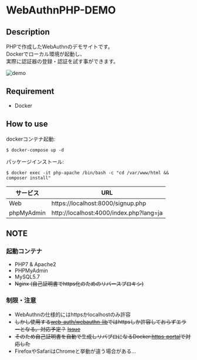 # WebAuthnPHP-DEMO

## Description

PHPで作成したWebAuthnのデモサイトです。  
Dockerでローカル環境が起動し、  
実際に認証器の登録・認証を試す事ができます。

![demo](https://user-images.githubusercontent.com/11142740/81427241-7bb78200-9195-11ea-846e-1670ce8f9d36.gif)

## Requirement

* Docker

## How to use

dockerコンテナ起動:  
```
$ docker-compose up -d
```

パッケージインストール:
```
$ docker exec -it php-apache /bin/bash -c "cd /var/www/html && composer install"
```


|  サービス  |  URL  |
| ---- | ---- |
|  Web  |  https://localhost:8000/signup.php  |
|  phpMyAdmin  |  http://localhost:4000/index.php?lang=ja  |


## NOTE

###  起動コンテナ

* PHP7 & Apache2
* PHPMyAdmin
* MySQL5.7
* ~~Nginx (自己証明書でhttps化のためのリバースプロキシ)~~

### 制限・注意
* WebAuthnの仕様的にはhttpsかlocalhostのみ許容  
* ~~しかし使用する~~[~~web-auth/webauthn-lib~~](https://github.com/web-auth/webauthn-framework/)~~ではhttpsしか許容しておらずエラーとなる。対応予定？~~ [~~Issue~~](https://github.com/web-auth/webauthn-framework/issues/125)  
* ~~そのため自己証明書を自動で生成しリバプロになるDocker:~~[~~https-portal~~](https://github.com/SteveLTN/https-portal)~~で対応した~~  
* FirefoxやSafariはChromeと挙動が違う場合がある…